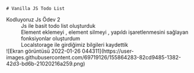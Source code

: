 	# Vanilla JS Todo List 

<dl>
  <dt>Kodluyoruz Js Ödev 2</dt>
  <dd>Js ile basit todo list oluşturduk</dd>
  <dd>Element eklemeyi , element silmeyi , yapıldı işaretlenmesini sağlayan fonksiyonlar oluşturdum</dd>
  <dd>Localstorage ile girdiğimiz bilgileri kaydettik</dd>
  ![Ekran görüntüsü 2022-01-26 044311](https://user-images.githubusercontent.com/69719126/155864283-82cd9485-1382-42d3-bd6b-21020216a259.png)